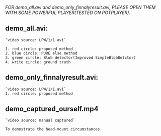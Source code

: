 *FOR demo_all.avi and demo_only_finnalyresult.avi, PLEASE OPEN THEM WITH SOME POWERFUL PLAYER(TESTED ON POTPLAYER).*

## demo_all.avi:
	`video source: LPW/1/1.avi`

	1. red circle: proposed method
	2. blue circle: PURE else method
	3. green circle: Blob detector(Improved SimpleBlobDetctor)
	4. write circle: ground truth
## demo_only_finnalyresult.avi:

	`video source: LPW/1/1.avi`
	1. red circle: proposed method
## demo_captured_ourself.mp4

	`video source: manual captured`

	To demostrate the head-mount circumstances
	
